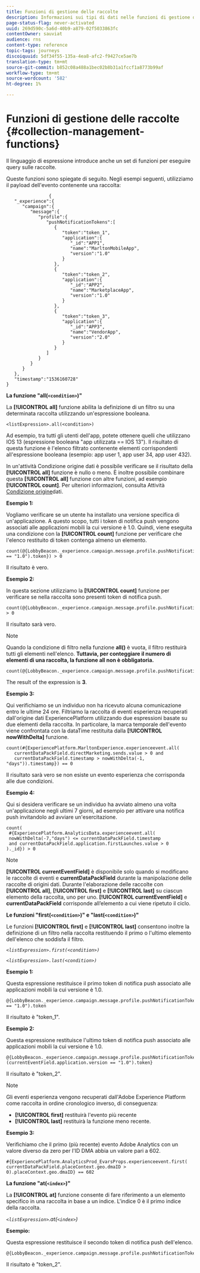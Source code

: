 ```yaml
---
title: Funzioni di gestione delle raccolte
description: Informazioni sui tipi di dati nelle funzioni di gestione della raccolta
page-status-flag: never-activated
uuid: 269d590c-5a6d-40b9-a879-02f5033863fc
contentOwner: sauviat
audience: rns
content-type: reference
topic-tags: journeys
discoiquuid: 5df34f55-135a-4ea8-afc2-f9427ce5ae7b
translation-type: tm+mt
source-git-commit: b852c08a488a1bec02b8b31a1fccf1a8773b99af
workflow-type: tm+mt
source-wordcount: '582'
ht-degree: 1%

---
```



# Funzioni di gestione delle raccolte {#collection-management-functions}

Il linguaggio di espressione introduce anche un set di funzioni per eseguire query sulle raccolte.

Queste funzioni sono spiegate di seguito. Negli esempi seguenti, utilizziamo il payload dell&#39;evento contenente una raccolta:

```
                { 
   "_experience":{ 
      "campaign":{ 
         "message":{ 
            "profile":{ 
               "pushNotificationTokens":[ 
                  { 
                     "token":"token_1",
                     "application":{ 
                        "_id":"APP1",
                        "name":"MarltonMobileApp",
                        "version":"1.0"
                     }
                  },
                  { 
                     "token":"token_2",
                     "application":{ 
                        "_id":"APP2",
                        "name":"MarketplaceApp",
                        "version":"1.0"
                     }
                  },
                  { 
                     "token":"token_3",
                     "application":{ 
                        "_id":"APP3",
                        "name":"VendorApp",
                        "version":"2.0"
                     }
                  }
               ]
            }
         }
      }
   },
   "timestamp":"1536160728"
}
```

**La funzione &quot;all(`<condition>`)&quot;**

La **[!UICONTROL all]** funzione abilita la definizione di un filtro su una determinata raccolta utilizzando un&#39;espressione booleana.

```
<listExpression>.all(<condition>)
```

Ad esempio, tra tutti gli utenti dell&#39;app, potete ottenere quelli che utilizzano IOS 13 (espressione booleana &quot;app utilizzata == IOS 13&quot;). Il risultato di questa funzione è l&#39;elenco filtrato contenente elementi corrispondenti all&#39;espressione booleana (esempio: app user 1, app user 34, app user 432).

In un&#39;attività Condizione origine dati è possibile verificare se il risultato della **[!UICONTROL all]** funzione è nullo o meno. È inoltre possibile combinare questa **[!UICONTROL all]** funzione con altre funzioni, ad esempio **[!UICONTROL count]**. Per ulteriori informazioni, consulta Attività [Condizione origine](../building-journeys/condition-activity.md#data_source_condition)dati.

**Esempio 1:**

Vogliamo verificare se un utente ha installato una versione specifica di un&#39;applicazione. A questo scopo, tutti i token di notifica push vengono associati alle applicazioni mobili la cui versione è 1.0. Quindi, viene eseguita una condizione con la **[!UICONTROL count]** funzione per verificare che l&#39;elenco restituito di token contenga almeno un elemento.

```
count(@{LobbyBeacon._experience.campaign.message.profile.pushNotificationTokens.all(currentEventField.application.version == "1.0").token}) > 0
```

Il risultato è vero.

**Esempio 2:**

In questa sezione utilizziamo la **[!UICONTROL count]** funzione per verificare se nella raccolta sono presenti token di notifica push.

```
count(@{LobbyBeacon._experience.campaign.message.profile.pushNotificationTokens.all().token}) > 0
```

Il risultato sarà vero.

<!--Alternatively, you can check if there is no token in the collection:

   ```
   count(@{LobbyBeacon._experience.campaign.message.profile.pushNotificationTokens.all().token}) == 0
   ```

The result will be false.

Here we use the count function in a condition to count the number of push notification tokens in the event.

`count(@{LobbyBeacon._experience.campaign.message.profile.pushNotificationTokens.all().token})`

The result is true.

Note that when the condition in the **all()** function is empty, the filter will return all the elements in the list. Hence, the expression above is equivalent to:

`count(@{LobbyBeacon._experience.campaign.message.profile.pushNotificationTokens.application.name})`

In both cases, the result of the expression is **3**.

A query of experience events recorded on the Adobe Experience Platform may or may not include the current event that triggered the current Journey. This will depend on the relative processing time with which [!DNL Journey Orchestration] sees an event and started evaluating conditions, versus the time it takes for that event to be ingested into the Adobe Experience Platform. For example, when using the .all() syntax to query experience events from the Adobe Experience Platform, we recommend enforcing the exclusion of the current event (by requiring an
earlier timestamp) in order to only consider prior events.-->

>[!NOTE]
>
>Quando la condizione di filtro nella funzione **all()** è vuota, il filtro restituirà tutti gli elementi nell&#39;elenco. **Tuttavia, per conteggiare il numero di elementi di una raccolta, la funzione all non è obbligatoria.**


```
count(@{LobbyBeacon._experience.campaign.message.profile.pushNotificationTokens.token})
```

The result of the expression is **3**.

**Esempio 3:**

Qui verifichiamo se un individuo non ha ricevuto alcuna comunicazione entro le ultime 24 ore. Filtriamo la raccolta di eventi esperienza recuperati dall&#39;origine dati ExperiencePlatform utilizzando due espressioni basate su due elementi della raccolta. In particolare, la marca temporale dell&#39;evento viene confrontata con la dataTime restituita dalla **[!UICONTROL nowWithDelta]** funzione.

```
count(#{ExperiencePlatform.MarltonExperience.experienceevent.all(
   currentDataPackField.directMarketing.sends.value > 0 and
   currentDataPackField.timestamp > nowWithDelta(-1, "days")).timestamp}) == 0
```

Il risultato sarà vero se non esiste un evento esperienza che corrisponda alle due condizioni.

**Esempio 4:**

Qui si desidera verificare se un individuo ha avviato almeno una volta un&#39;applicazione negli ultimi 7 giorni, ad esempio per attivare una notifica push invitandolo ad avviare un&#39;esercitazione.

```
count(
 #{ExperiencePlatform.AnalyticsData.experienceevent.all(
 nowWithDelta(-7,"days") <= currentDataPackField.timestamp
 and currentDataPackField.application.firstLaunches.value > 0
)._id}) > 0
```

<!--**"All + Count" example 4:** here we use the count function in a boolean expression to see if there is push notification tokens in the collection.

`count(@{LobbyBeacon._experience.campaign.message.profile.pushNotificationTokens.all().application.name}) > 0`

The result will be:

`true`

Alternatively, you can check if there is NO token in the collection:

`count(@{LobbyBeacon._experience.campaign.message.profile.pushNotificationTokens.all().application.name}) =0`

The result will be:

`false`-->

>[!NOTE]
>
>**[!UICONTROL currentEventField]** è disponibile solo quando si modificano le raccolte di eventi e **currentDataPackField**
>durante la manipolazione delle raccolte di origini dati. Durante l&#39;elaborazione delle raccolte con **[!UICONTROL all]**, **[!UICONTROL first]** e **[!UICONTROL last]**
>su ciascun elemento della raccolta, uno per uno. **[!UICONTROL currentEventField]** e **currentDataPackField**
>corrisponde all’elemento a cui viene ripetuto il ciclo.

**Le funzioni &quot;first(`<condition>`)&quot; e &quot;last(`<condition>`)&quot;**

Le funzioni **[!UICONTROL first]** e **[!UICONTROL last]** consentono inoltre la definizione di un filtro nella raccolta restituendo il primo o l&#39;ultimo elemento dell&#39;elenco che soddisfa il filtro.

_`<listExpression>.first(<condition>)`_

_`<listExpression>.last(<condition>)`_

**Esempio 1:**

Questa espressione restituisce il primo token di notifica push associato alle applicazioni mobili la cui versione è 1.0.

```
@{LobbyBeacon._experience.campaign.message.profile.pushNotificationTokens.first(currentEventField.application.version == "1.0").token
```

Il risultato è &quot;token_1&quot;.

**Esempio 2:**

Questa espressione restituisce l&#39;ultimo token di notifica push associato alle applicazioni mobili la cui versione è 1.0.

```
@{LobbyBeacon._experience.campaign.message.profile.pushNotificationTokens.last&#8203;(currentEventField.application.version == "1.0").token}
```

Il risultato è &quot;token_2&quot;.

>[!NOTE]
>
>Gli eventi esperienza vengono recuperati dall&#39;Adobe Experience Platform come raccolta in ordine cronologico inverso, di conseguenza:
>* **[!UICONTROL first]** restituirà l&#39;evento più recente
>* **[!UICONTROL last]** restituirà la funzione meno recente.


**Esempio 3:**

Verifichiamo che il primo (più recente) evento  Adobe Analytics con un valore diverso da zero per l&#39;ID DMA abbia un valore pari a 602.

```
#{ExperiencePlatform.AnalyticsProd_EvarsProps.experienceevent.first(
currentDataPackField.placeContext.geo.dmaID > 0).placeContext.geo.dmaID} == 602
```

**La funzione &quot;at(`<index>`)&quot;**

La **[!UICONTROL at]** funzione consente di fare riferimento a un elemento specifico in una raccolta in base a un indice.
L&#39;indice 0 è il primo indice della raccolta.

_`<listExpression>`.at(`<index>`)_

**Esempio:**

Questa espressione restituisce il secondo token di notifica push dell&#39;elenco.

```
@{LobbyBeacon._experience.campaign.message.profile.pushNotificationTokens.at(1).token}
```

Il risultato è &quot;token_2&quot;.